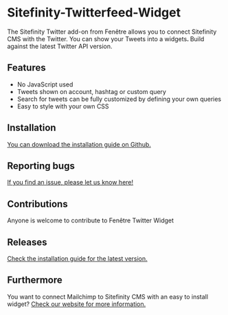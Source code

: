 # Sitefinity-Twitterfeed-Widget
<p>The Sitefinity Twitter add-on from Fen&ecirc;tre allows you to connect Sitefinity CMS with the Twitter. You can show your Tweets into a widgets<strong>. </strong>Build against the latest Twitter API version.</p>

<h2><strong>Features</strong></h2>

<ul>
	<li>No JavaScript used</li>
	<li>Tweets shown on account, hashtag or custom query</li>
	<li>Search for tweets can be fully customized by defining your own queries</li>
	<li>Easy to style with your own CSS</li>
</ul>

<h2><strong>Installation</strong></h2>

<p><a href=https://github.com/Fenetre/Sitefinity-Twitterfeed-Widget/blob/master/Installation%20Guide%20Twitterfeed>You can download the installation guide on Github.</a></p>

<h2><strong>Reporting bugs</strong></h2>

<p> <p><a href=https://github.com/Fenetre/Sitefinity-Twitterfeed-Widget/blob/master/Installation%20Guide%20Twitterfeed> If you find an issue, please let us know here!</a> 

<h2><strong>Contributions</strong></h2>

<p>Anyone is welcome to contribute to Fen&ecirc;tre Twitter Widget</p>

<h2><strong>Releases</strong></h2>
<a href=https://github.com/Fenetre/Sitefinity-Twitterfeed-Widget/blob/master/Installation%20Guide%20Twitterfeed>Check the installation guide for the latest version.</a></p>

<h2><strong>Furthermore</strong></h2>

<p>You want to connect Mailchimp to Sitefinity CMS with an easy to install widget? <a href=https://www.fenetre.nl/producten/telerik-sitefinity-widgets/sitefinity-mailchimp-widget/>Check our website for more information.<a/></p>
